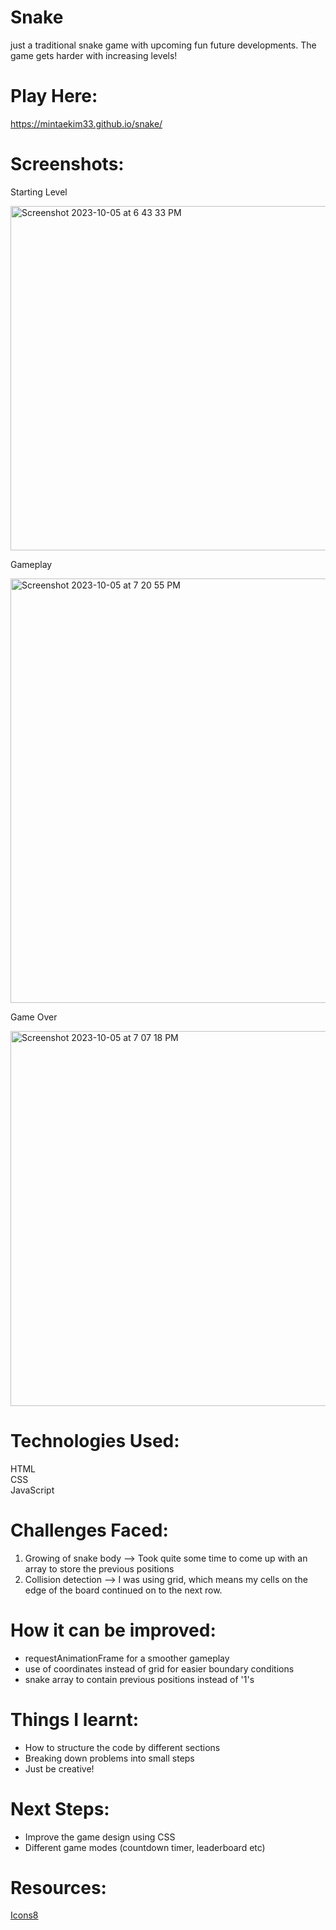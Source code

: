 # Snake
just a traditional snake game with upcoming fun future developments.
The game gets harder with increasing levels!

# Play Here: 
https://mintaekim33.github.io/snake/

# Screenshots:

Starting Level

<img width="551" alt="Screenshot 2023-10-05 at 6 43 33 PM" src="https://github.com/mintaekim33/snake/assets/142648992/61952244-be64-489d-90f3-c6cc3972f5f5">

Gameplay

<img width="679" alt="Screenshot 2023-10-05 at 7 20 55 PM" src="https://github.com/mintaekim33/snake/assets/142648992/f48a3ba0-51b8-45ef-b273-d57aaaa0e806">

Game Over

<img width="600" alt="Screenshot 2023-10-05 at 7 07 18 PM" src="https://github.com/mintaekim33/snake/assets/142648992/637523f1-a122-495b-a768-163fbd178562">

# Technologies Used: 
HTML   
CSS   
JavaScript

# Challenges Faced:
1. Growing of snake body --> Took quite some time to come up with an array to store the previous positions
2. Collision detection --> I was using grid, which means my cells on the edge of the board continued on to the next row.

# How it can be improved:
- requestAnimationFrame for a smoother gameplay
- use of coordinates instead of grid for easier boundary conditions
- snake array to contain previous positions instead of '1's

# Things I learnt:
- How to structure the code by different sections
- Breaking down problems into small steps
- Just be creative!

# Next Steps:
- Improve the game design using CSS
- Different game modes (countdown timer, leaderboard etc)

# Resources: 
[Icons8](https://icons8.com/icons/set/snake)
